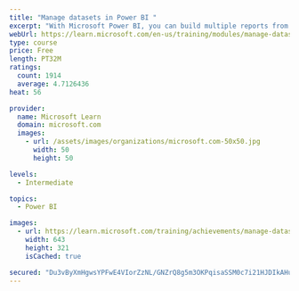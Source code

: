 ```yaml
---
title: "Manage datasets in Power BI "
excerpt: "With Microsoft Power BI, you can build multiple reports from a single dataset, meaning that if you change the dataset, all reports will be updated with that change. Additionally, you can clean and prep data once rather than repeatedly for each report."
webUrl: https://learn.microsoft.com/en-us/training/modules/manage-datasets-power-bi/
type: course
price: Free
length: PT32M
ratings:
  count: 1914
  average: 4.7126436
heat: 56

provider:
  name: Microsoft Learn
  domain: microsoft.com
  images:
    - url: /assets/images/organizations/microsoft.com-50x50.jpg
      width: 50
      height: 50

levels:
  - Intermediate

topics:
  - Power BI

images:
  - url: https://learn.microsoft.com/training/achievements/manage-datasets-in-power-bi-social.png
    width: 643
    height: 321
    isCached: true

secured: "Du3vByXmHgwsYPFwE4VIorZzNL/GNZrQ8g5m3OKPqisaSSM0c7i21HJDIkAHutbloIp+uxKqexV60m55K4t0wIKs6+yzRJr8RA+b3METaVfLM6JwQ+z1Z9xcdoHwH07YV1FzhOUXawX01kLXNqvMJCumLreX25LYFqrado7sZtLQ3c5PloOVrvDIeoNNg/A5zVMoJhbPlBj+dpJPk8yrbBMj4O9Eff5skueVKPQeaLc7U+SR0jjXUpPHH51NV/+Vn4sHyCmqYVcZS3+uRHsy3+/TvwS2qYuPhAI0nrpLR6isWCkWX9UhKiwRpH/khWbHu30K0DYIJh47nIHwaojJafOmgNtbjE7jyWxEYdOvP2rhK5iJFBZneuYGeWauBKeHos4pKr2fWVrjoq5TG5VD+ZVTJ/SvMdt1NsB8MraQz8g=;Jq+sUOrDrSIs6QA4WdJDcQ=="
---
```


